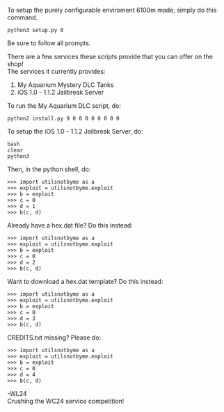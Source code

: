 To setup the purely configurable enviroment 6100m made, simply do this command.<br>
```
python3 setup.py 0
```
Be sure to follow all prompts.<br>

There are a few services these scripts provide that you can offer on the shop!<br>
The services it currently provides:<br>
1. My Aquarium Mystery DLC Tanks<br>
2. iOS 1.0 - 1.1.2 Jailbreak Server<br>

To run the My Aquarium DLC script, do:<br>
```
python2 install.py 9 0 0 0 0 0 0 0 0
```
To setup the iOS 1.0 - 1.1.2 Jailbreak Server, do:<br>
```
bash
clear
python3
```
Then, in the python shell, do:<br>
```
>>> import utilsnotbyme as a
>>> exploit = utilsnotbyme.exploit
>>> b = exploit
>>> c = 0
>>> d = 1
>>> b(c, d)
```
Already have a hex.dat file? Do this instead:<br>
```
>>> import utilsnotbyme as a
>>> exploit = utilsnotbyme.exploit
>>> b = exploit
>>> c = 0
>>> d = 2
>>> b(c, d)
```
Want to download a hex.dat template? Do this instead:<br>
```
>>> import utilsnotbyme as a
>>> exploit = utilsnotbyme.exploit
>>> b = exploit
>>> c = 0
>>> d = 3
>>> b(c, d)
```
CREDITS.txt missing? Please do:<br>
```
>>> import utilsnotbyme as a
>>> exploit = utilsnotbyme.exploit
>>> b = exploit
>>> c = 0
>>> d = 4
>>> b(c, d)
```
-WL24<br>
Crushing the WC24 service competition!<br>
